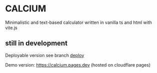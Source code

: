 # CALCIUM 

Minimalistic and text-based calculator written in vanilla ts and html with vite.js 

## still in development
Deployable version see branch [deploy](https://github.com/officialEmmel/calcium/tree/deploy/)

Demo version: https://calcium.pages.dev (hosted on cloudflare pages)